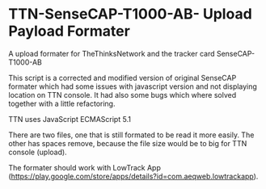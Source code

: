# TTN-SenseCAP-T1000-AB- Upload Payload Formater
A upload formater for TheThinksNetwork and the tracker card SenseCAP-T1000-AB

This script is a corrected and modified version of original SenseCAP formater which had some issues with
javascript version and not displaying location on TTN console.
It had also some bugs which where solved together with a little refactoring.

TTN uses JavaScript ECMAScript 5.1

There are two files, one that is still formated to be read it more easily. The other has spaces remove, because
the file size would be to big for TTN console (upload).

The formater should work with LowTrack App (https://play.google.com/store/apps/details?id=com.aeqweb.lowtrackapp).
